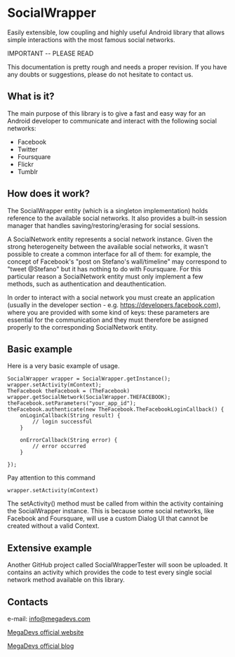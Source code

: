 SocialWrapper
=============

Easily extensible, low coupling and highly useful Android library that allows simple interactions with the most famous social networks.

IMPORTANT -- PLEASE READ

This documentation is pretty rough and needs a proper revision. If you have any doubts or suggestions, please do not hesitate to contact us.

What is it?
-----------

The main purpose of this library is to give a fast and easy way for an Android developer to communicate and interact with the following social networks:

* Facebook
* Twitter
* Foursquare
* Flickr
* Tumblr

How does it work?
-----------------

The SocialWrapper entity (which is a singleton implementation) holds reference to the available social networks. It also provides a built-in session manager that handles saving/restoring/erasing for social sessions.

A SocialNetwork entity represents a social network instance. Given the strong heterogeneity between the available social networks, it wasn't possible to create a common interface for all of them: for example, the concept of Facebook's "post on Stefano's wall/timeline" may correspond to "tweet @Stefano" but it has nothing to do with Foursquare. For this particular reason a SocialNetwork entity must only implement a few methods, such as authentication and deauthentication.

In order to interact with a social network you must create an application (usually in the developer section - e.g. https://developers.facebook.com), where you are provided with some kind of keys: these parameters are essential for the communication and they must therefore be assigned properly to the corresponding SocialNetwork entity.

Basic example
-------------

Here is a very basic example of usage.

	SocialWrapper wrapper = SocialWrapper.getInstance();
	wrapper.setActivity(mContext);
	TheFacebook theFacebook = (TheFacebook) wrapper.getSocialNetwork(SocialWrapper.THEFACEBOOK);
	theFacebook.setParameters("your_app_id");
	theFacebook.authenticate(new TheFacebook.TheFacebookLoginCallback() {
		onLoginCallback(String result) {
			// login successful
		}

		onErrorCallback(String error) {
			// error occurred
		}

	});

Pay attention to this command

	wrapper.setActivity(mContext)

The setActivity() method must be called from within the activity containing the SocialWrapper instance. This is because some social networks, like Facebook and Foursquare, will use a custom Dialog UI that cannot be created without a valid Context.

Extensive example
-----------------

Another GitHub project called SocialWrapperTester will soon be uploaded. It contains an activity which provides the code to test every single social network method available on this library.

Contacts
--------

e-mail: info@megadevs.com

[MegaDevs official website](http://megadevs.com/)

[MegaDevs official blog](http://megazine.megadevs.com)

